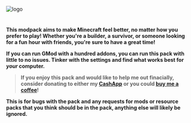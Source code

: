
![logo](https://kckarnige.github.io/res/tscm-banner.png)

#

**This modpack aims to make Minecraft feel better, no matter how you prefer to play! Whether you're a builder, a survivor, or someone looking for a fun hour with friends, you're sure to have a great time!**

**If you can run GMod with a hundred addons, you can run this pack with little to no issues. Tinker with the settings and find what works best for *your* computer.**

> **If you enjoy this pack and would like to help me out finacially, consider donating to either my [CashApp](https://cash.app/$kckarnige) or you could [buy me a coffee](https://www.buymeacoffee.com/kckarnige)!**

**This is for bugs with the pack and any requests for mods or resource packs that you think should be in the pack, anything else will likely be ignored.**
